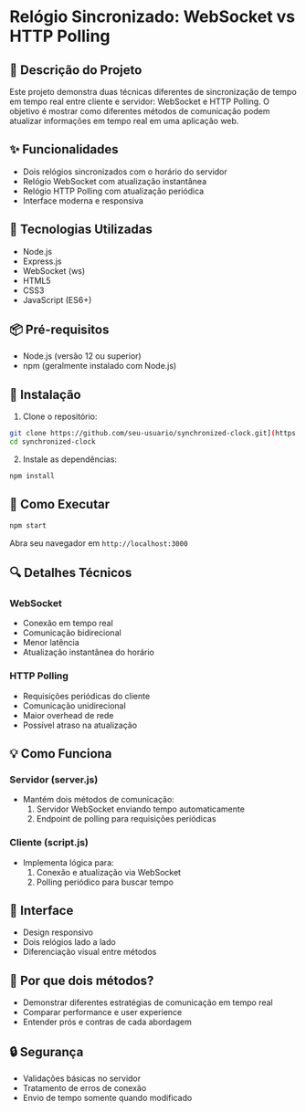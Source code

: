 # Relógio Sincronizado: WebSocket vs HTTP Polling

## 📌 Descrição do Projeto

Este projeto demonstra duas técnicas diferentes de sincronização de tempo em tempo real entre cliente e servidor: WebSocket e HTTP Polling. O objetivo é mostrar como diferentes métodos de comunicação podem atualizar informações em tempo real em uma aplicação web.

## ✨ Funcionalidades

- Dois relógios sincronizados com o horário do servidor
- Relógio WebSocket com atualização instantânea
- Relógio HTTP Polling com atualização periódica
- Interface moderna e responsiva

## 🚀 Tecnologias Utilizadas

- Node.js
- Express.js
- WebSocket (ws)
- HTML5
- CSS3
- JavaScript (ES6+)

## 📦 Pré-requisitos

- Node.js (versão 12 ou superior)
- npm (geralmente instalado com Node.js)

## 🔧 Instalação

1. Clone o repositório:
```bash
git clone https://github.com/seu-usuario/synchronized-clock.git](https://github.com/thierry-msm/synchronized-clock
cd synchronized-clock
```

2. Instale as dependências:
```bash
npm install
```

## 🏃 Como Executar

```bash
npm start
```

Abra seu navegador em `http://localhost:3000`

## 🔍 Detalhes Técnicos

### WebSocket
- Conexão em tempo real
- Comunicação bidirecional
- Menor latência
- Atualização instantânea do horário

### HTTP Polling
- Requisições periódicas do cliente
- Comunicação unidirecional
- Maior overhead de rede
- Possível atraso na atualização

## 💡 Como Funciona

### Servidor (server.js)
- Mantém dois métodos de comunicação:
  1. Servidor WebSocket enviando tempo automaticamente
  2. Endpoint de polling para requisições periódicas

### Cliente (script.js)
- Implementa lógica para:
  1. Conexão e atualização via WebSocket
  2. Polling periódico para buscar tempo

## 🎨 Interface

- Design responsivo
- Dois relógios lado a lado
- Diferenciação visual entre métodos

## 🤔 Por que dois métodos?

- Demonstrar diferentes estratégias de comunicação em tempo real
- Comparar performance e user experience
- Entender prós e contras de cada abordagem

## 🔒 Segurança

- Validações básicas no servidor
- Tratamento de erros de conexão
- Envio de tempo somente quando modificado
